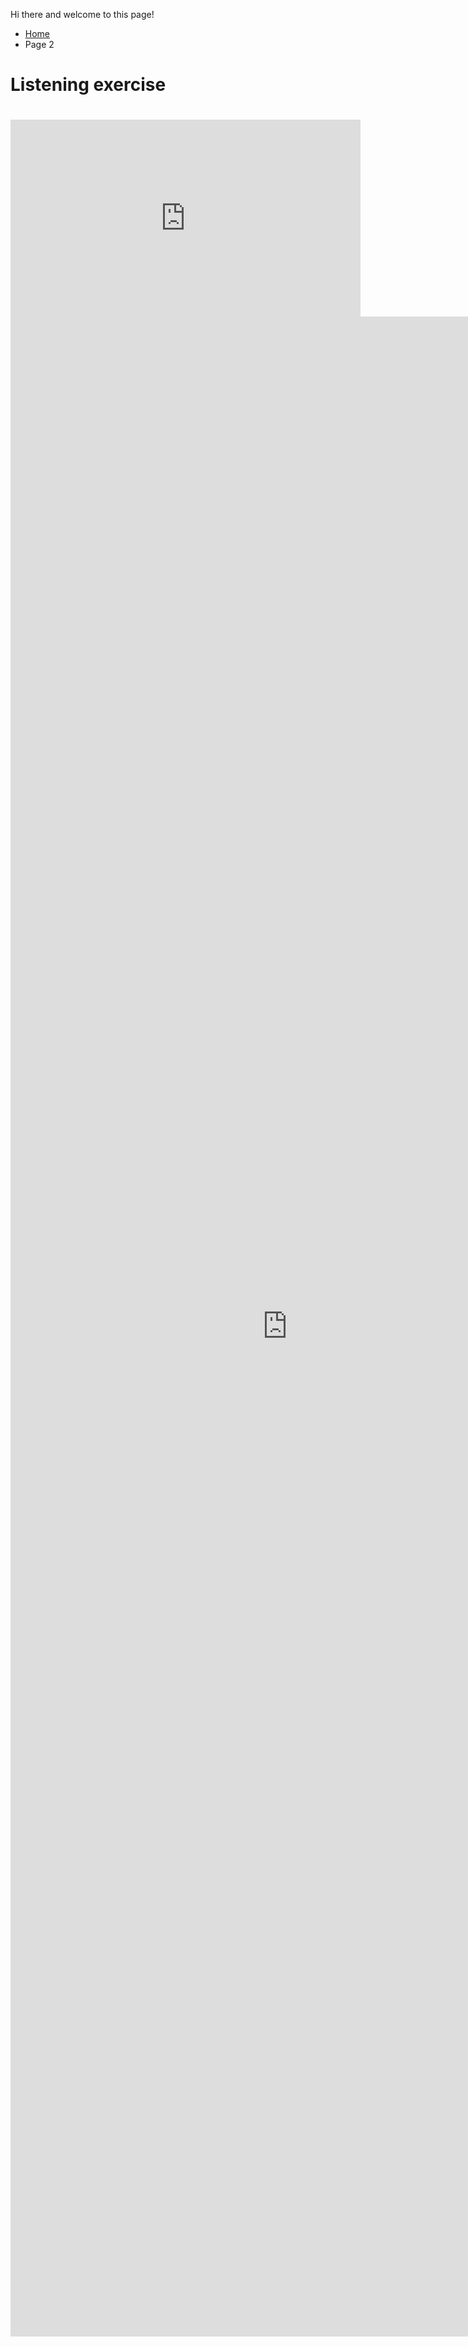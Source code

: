 <p>Hi there and welcome to this page!</p>


<ul class="breadcrumb">
  <li><a href="index.html">Home</a></li>
  <li>Page 2</li>
</ul>
<h1>Listening exercise<h1>

<iframe width="560" height="315" src="https://www.youtube.com/embed/OPf0YbXqDm0?rel=0" frameborder="0" allowfullscreen></iframe>
<iframe src="https://h5p.org/h5p/embed/136149" width="886" height="3232" frameborder="0" allowfullscreen="allowfullscreen"></iframe><script src="https://h5p.org/sites/all/modules/h5p/library/js/h5p-resizer.js" charset="UTF-8"></script>
